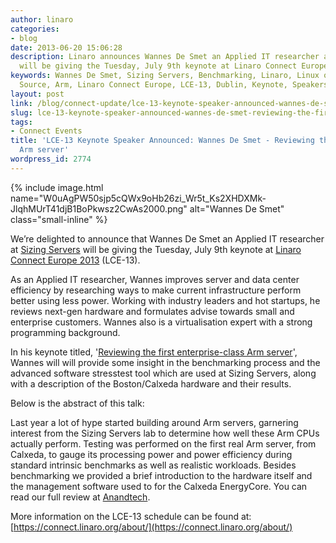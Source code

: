 ```yaml
---
author: linaro
categories:
- blog
date: 2013-06-20 15:06:28
description: Linaro announces Wannes De Smet an Applied IT researcher at Sizing Servers
  will be giving the Tuesday, July 9th keynote at Linaro Connect Europe 2013 (LCE-13).
keywords: Wannes De Smet, Sizing Servers, Benchmarking, Linaro, Linux on Arm, Open
  Source, Arm, Linaro Connect Europe, LCE-13, Dublin, Keynote, Speakers, Announcement
layout: post
link: /blog/connect-update/lce-13-keynote-speaker-announced-wannes-de-smet-reviewing-the-first-enterprise-class-arm-server/
slug: lce-13-keynote-speaker-announced-wannes-de-smet-reviewing-the-first-enterprise-class-arm-server
tags:
- Connect Events
title: 'LCE-13 Keynote Speaker Announced: Wannes De Smet - Reviewing the first enterprise-class
  Arm server'
wordpress_id: 2774
---
```


{% include image.html name="W0uAgPW50sjp5cQWx9oHb26zi_Wr5t_Ks2XHDXMk-JlqhMUrT41djB1BoPkwsz2CwAs2000.png" alt="Wannes De Smet" class="small-inline" %}

We’re delighted to announce that Wannes De Smet an Applied IT researcher at [Sizing Servers](http://www.sizingservers.be/) will be giving the Tuesday, July 9th keynote at [Linaro Connect Europe 2013](https://connect.linaro.org) (LCE-13).


As an Applied IT researcher, Wannes improves server and data center efficiency by researching ways to make current infrastructure perform better using less power. Working with industry leaders and hot startups, he reviews next-gen hardware and formulates advise towards small and enterprise customers. Wannes also is a virtualisation expert with a strong programming background.

In his keynote titled, '[Reviewing the first enterprise-class Arm server](http://lce-13.zerista.com/event/member/79608)', Wannes will will provide some insight in the benchmarking process and the advanced software stresstest tool which are used at Sizing Servers, along with a description of the Boston/Calxeda hardware and their results.

Below is the abstract of this talk:

Last year a lot of hype started building around Arm servers, garnering interest from the Sizing Servers lab to determine how well these Arm CPUs actually perform. Testing was performed on the first real Arm server, from Calxeda, to gauge its processing power and power efficiency during standard intrinsic benchmarks as well as realistic workloads. Besides benchmarking we provided a brief introduction to the hardware itself and the management software used to for the Calxeda EnergyCore. You can read our full review at [Anandtech](http://www.anandtech.com/show/6757/calxedas-arm-server-tested).


More information on the LCE-13 schedule can be found at: [https://connect.linaro.org/about/](https://connect.linaro.org/about/)